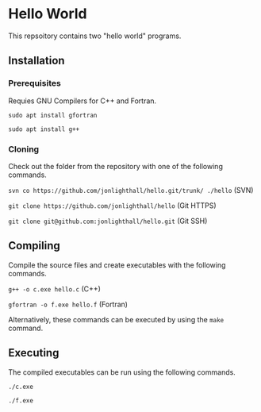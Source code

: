 # Hello World
This repsoitory contains two "hello world" programs.

## Installation

### Prerequisites

Requies GNU Compilers for C++ and Fortran.

`sudo apt install gfortran`

`sudo apt install g++`

### Cloning

Check out the folder from the repository with one of the following commands.

`svn co https://github.com/jonlighthall/hello.git/trunk/ ./hello` (SVN)

`git clone https://github.com/jonlighthall/hello` (Git HTTPS)

`git clone git@github.com:jonlighthall/hello.git` (Git SSH)

## Compiling
Compile the source files and create executables with the following commands.

`g++ -o c.exe hello.c` (C++)

`gfortran -o f.exe hello.f` (Fortran)

Alternatively, these commands can be executed by using the `make` command.

## Executing
The compiled executables can be run using the following commands.
  
`./c.exe`
  
`./f.exe`
